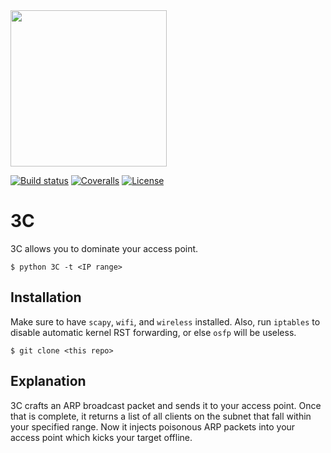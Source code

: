 
<img src="https://github.com/PyDever/AirCat/blob/master/img/3c%20(1).png" width="250">

 [![Build status](https://ci.appveyor.com/api/projects/status/pjxh5g91jpbh7t84?svg=true)](https://ci.appveyor.com/project/tygerbytes/resourcefitness) 
[![Coveralls](https://coveralls.io/repos/github/tygerbytes/ResourceFitness/badge.svg?branch=master)](https://coveralls.io/github/tygerbytes/ResourceFitness?branch=master) 
[![License](https://img.shields.io/badge/License-BSD%202--Clause-orange.svg)](https://opensource.org/licenses/BSD-2-Clause)
<br>

# 3C
3C allows you to dominate your access point. 
```shell
$ python 3C -t <IP range>
```

## Installation 
Make sure to have `scapy`, `wifi`, and `wireless` installed. Also, run `iptables` to disable
automatic kernel RST forwarding, or else `osfp` will be useless. 
```shell
$ git clone <this repo>
```

## Explanation
3C crafts an ARP broadcast packet and sends it to your access point. Once that is complete, 
it returns a list of all clients on the subnet that fall within your specified range. Now it 
injects poisonous ARP packets into your access point which kicks your target offline.

